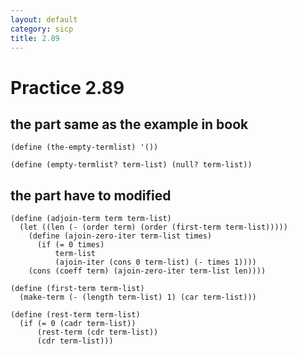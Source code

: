 ```yaml
---
layout: default
category: sicp
title: 2.89
---
```


# Practice 2.89

## the part same as the example in book

    (define (the-empty-termlist) '())

    (define (empty-termlist? term-list) (null? term-list))


## the part have to modified

    (define (adjoin-term term term-list)
      (let ((len (- (order term) (order (first-term term-list)))))
        (define (ajoin-zero-iter term-list times)
          (if (= 0 times)
              term-list
              (ajoin-iter (cons 0 term-list) (- times 1))))
        (cons (coeff term) (ajoin-zero-iter term-list len))))

    (define (first-term term-list)
      (make-term (- (length term-list) 1) (car term-list)))

    (define (rest-term term-list)
      (if (= 0 (cadr term-list))
          (rest-term (cdr term-list))
          (cdr term-list)))